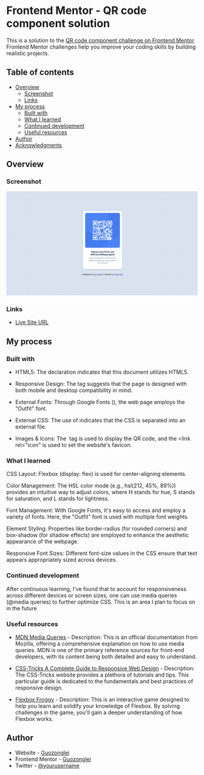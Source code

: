 # Frontend Mentor - QR code component solution

This is a solution to the [QR code component challenge on Frontend Mentor](https://www.frontendmentor.io/challenges/qr-code-component-iux_sIO_H). Frontend Mentor challenges help you improve your coding skills by building realistic projects.

## Table of contents

- [Overview](#overview)
  - [Screenshot](#screenshot)
  - [Links](#links)
- [My process](#my-process)
  - [Built with](#built-with)
  - [What I learned](#what-i-learned)
  - [Continued development](#continued-development)
  - [Useful resources](#useful-resources)
- [Author](#author)
- [Acknowledgments](#acknowledgments)

## Overview

### Screenshot

![Screenshot](design/screenshot.png)

### Links

- [Live Site URL](https://guozonglei.github.io/qr-code-component/)

## My process

### Built with

- HTML5: The <!DOCTYPE html> declaration indicates that this document utilizes HTML5.

- Responsive Design: The tag <meta name="viewport" content="width=device-width, initial-scale=1.0" /> suggests that the page is designed with both mobile and desktop compatibility in mind.

- External Fonts: Through Google Fonts (<link href="https://fonts.googleapis.com/css2?family=Outfit:wght@400;700&display=swap" rel="stylesheet"/>), the web page employs the "Outfit" font.

- External CSS: The use of <link rel="stylesheet" href="styles.css" /> indicates that the CSS is separated into an external file.

- Images & Icons: The <img> tag is used to display the QR code, and the <link rel="icon" is used to set the website's favicon.

### What I learned

CSS Layout: Flexbox (display: flex) is used for center-aligning elements.

Color Management: The HSL color mode (e.g., hsl(212, 45%, 89%)) provides an intuitive way to adjust colors, where H stands for hue, S stands for saturation, and L stands for lightness.

Font Management: With Google Fonts, it's easy to access and employ a variety of fonts. Here, the "Outfit" font is used with multiple font weights.

Element Styling: Properties like border-radius (for rounded corners) and box-shadow (for shadow effects) are employed to enhance the aesthetic appearance of the webpage.

Responsive Font Sizes: Different font-size values in the CSS ensure that text appears appropriately sized across devices.

### Continued development

After continuous learning, I've found that to account for responsiveness across different devices or screen sizes, one can use media queries (@media queries) to further optimize CSS. This is an area I plan to focus on in the future

### Useful resources

- [MDN Media Queries](https://developer.mozilla.org/en-US/docs/Web/CSS/CSS_media_queries/Using_media_queries) - Description: This is an official documentation from Mozilla, offering a comprehensive explanation on how to use media queries. MDN is one of the primary reference sources for front-end developers, with its content being both detailed and easy to understand.

- [CSS-Tricks A Complete Guide to Responsive Web Design](https://css-tricks.com/snippets/css/a-guide-to-flexbox/) - Description: The CSS-Tricks website provides a plethora of tutorials and tips. This particular guide is dedicated to the fundamentals and best practices of responsive design.

- [Flexbox Froggy](https://flexboxfroggy.com/) - Description: This is an interactive game designed to help you learn and solidify your knowledge of Flexbox. By solving challenges in the game, you'll gain a deeper understanding of how Flexbox works.

## Author

- Website - [Guozonglei](https://www.your-site.com)
- Frontend Mentor - [Guozonglei](https://www.frontendmentor.io/profile/Guozonglei)
- Twitter - [@yourusername](https://www.twitter.com/guozonglei)
